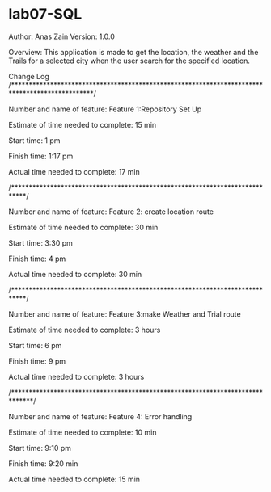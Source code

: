 # lab07-SQL


Author: Anas Zain Version: 1.0.0

Overview:
This application is made to get the location, the weather and the Trails for a selected city when the user search for the specified location.

Change Log
/***********************************************************************************************/

Number and name of feature: Feature 1:Repository Set Up

Estimate of time needed to complete: 15 min

Start time: 1 pm

Finish time: 1:17 pm

Actual time needed to complete: 17 min

/****************************************************************************/

Number and name of feature: Feature 2: create location route

Estimate of time needed to complete: 30 min

Start time: 3:30 pm

Finish time: 4 pm

Actual time needed to complete: 30 min

/****************************************************************************/

Number and name of feature: Feature 3:make Weather and Trial route

Estimate of time needed to complete: 3 hours

Start time: 6 pm

Finish time: 9 pm

Actual time needed to complete: 3 hours

/******************************************************************************/

Number and name of feature: Feature 4: Error handling

Estimate of time needed to complete: 10 min

Start time: 9:10 pm

Finish time: 9:20 min

Actual time needed to complete: 15 min
